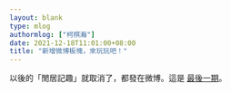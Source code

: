 ```yaml
---
layout: blank
type: mlog
authormlog: ["柯棋瀚"]
date: 2021-12-18T11:01:00+08:00
title: "新增微博板塊，來玩玩吧！"
---
```


以後的「閒居記趣」就取消了，都發在微博。這是 [最後一期](/post/diary-21b)。
